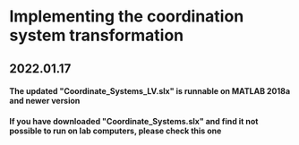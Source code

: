 # Implementing the coordination system transformation

## 2022.01.17 
#### The updated "Coordinate_Systems_LV.slx" is runnable on MATLAB 2018a and newer version
#### If you have downloaded "Coordinate_Systems.slx" and find it not possible to run on lab computers, please check this one
